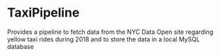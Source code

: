 # TaxiPipeline
Provides a pipeline to fetch data from the NYC Data Open site regarding yellow taxi rides during 2018 and to store the data in a local MySQL database
